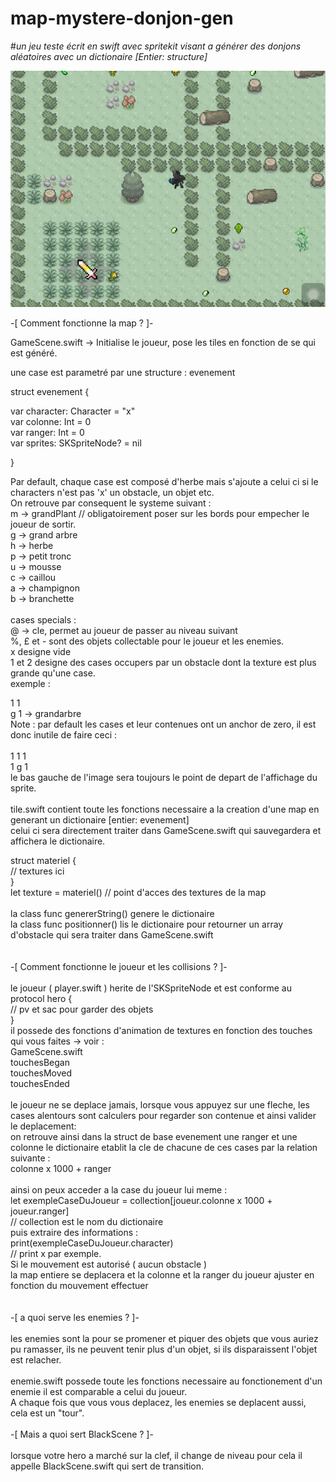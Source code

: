 # map-mystere-donjon-gen
#*un jeu teste écrit en swift avec spritekit visant a générer des donjons aléatoires avec un dictionaire [Entier: structure]*


![alt tag](https://github.com/horiz0n-zero/map-mystere-donjon-gen/blob/master/map%20mystere/IMG.jpg)



-[ Comment fonctionne la map ? ]-

GameScene.swift -> Initialise le joueur, pose les tiles en fonction de se qui est généré.

une case est parametré par une structure : evenement 

struct evenement {

var character: Character = "x" <br />
    var colonne: Int = 0 <br />
    var ranger: Int = 0 <br />
    var sprites: SKSpriteNode? = nil <br />

}

Par default, chaque case est composé d'herbe mais s'ajoute a celui ci si le characters n'est pas 'x' un obstacle, un objet etc.<br />
On retrouve par consequent le systeme suivant : <br />
m -> grandPlant // obligatoirement poser sur les bords pour empecher le joueur de sortir. <br />
g -> grand arbre <br />
h -> herbe <br />
p -> petit tronc <br />
u -> mousse <br />
c -> caillou <br />
a -> champignon <br />
b -> branchette <br />
<br />
cases specials : <br />
@ -> cle, permet au joueur de passer au niveau suivant <br />
%, £ et - sont des objets collectable pour le joueur et les enemies. <br />
x designe vide <br />
1 et 2 designe des cases occupers par un obstacle dont la texture est plus grande qu'une case. <br />
exemple : <br />

1 1 <br />
g 1 -> grandarbre <br /> 
Note : par default les cases et leur contenues ont un anchor de zero, il est donc inutile de faire ceci : <br />
<br />
1 1 1 <br />
1 g 1 <br />
le bas gauche de l'image sera toujours le point de depart de l'affichage du sprite. <br />
<br />
tile.swift contient toute les fonctions necessaire a la creation d'une map en generant un dictionaire [entier: evenement]<br />
celui ci sera directement traiter dans GameScene.swift qui sauvegardera et affichera le dictionaire.<br />

struct materiel {<br />
// textures ici<br />
}<br />
let texture = materiel() // point d'acces des textures de la map<br />
<br />
la class func genererString() genere le dictionaire<br />
la class func positionner() lis le dictionaire pour retourner un array d'obstacle qui sera traiter dans GameScene.swift<br />
<br />
<br />
-[ Comment fonctionne le joueur et les collisions ? ]- <br />
<br />
le joueur ( player.swift ) herite de l'SKSpriteNode et est conforme au protocol hero { <br />
// pv et sac pour garder des objets  <br />
} <br />
il possede des fonctions d'animation de textures en fonction des touches qui vous faites -> voir : <br />
GameScene.swift <br />
touchesBegan <br />
touchesMoved <br />
touchesEnded <br />
<br />
le joueur ne se deplace jamais, lorsque vous appuyez sur une fleche, les cases alentours sont calculers pour regarder son contenue et ainsi valider le deplacement:<br />
on retrouve ainsi dans la struct de base evenement une ranger et une colonne le dictionaire etablit la cle de chacune de ces cases par la relation suivante :<br />
colonne x 1000 + ranger<br />
<br />
ainsi on peux acceder a la case du joueur lui meme : <br />
let exempleCaseDuJoueur = collection[joueur.colonne x 1000 + joueur.ranger] <br />
// collection est le nom du dictionaire <br />
puis extraire des informations : <br />
print(exempleCaseDuJoueur.character) <br />
// print x par exemple. <br />
Si le mouvement est autorisé ( aucun obstacle ) <br />
la map entiere se deplacera et la colonne et la ranger du joueur ajuster en fonction du mouvement effectuer <br />
<br />
<br />
-[ a quoi serve les enemies ? ]-<br />
<br />
les enemies sont la pour se promener et piquer des objets que vous auriez pu ramasser, ils ne peuvent tenir plus d'un objet, si ils disparaissent l'objet est relacher.<br />
<br />
enemie.swift possede toute les fonctions necessaire au fonctionement d'un enemie il est comparable a celui du joueur.<br />
A chaque fois que vous vous deplacez, les enemies se deplacent aussi, cela est un "tour".<br />
<br />
-[ Mais a quoi sert BlackScene ? ]-<br />
<br />
lorsque votre hero a marché sur la clef, il change de niveau pour cela il appelle BlackScene.swift qui sert de transition.<br />



